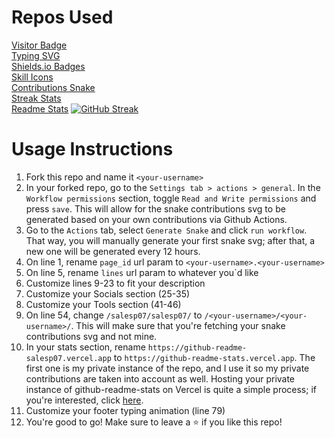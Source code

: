 # Repos Used
[Visitor Badge](https://github.com/hehuapei/visitor-badge)\
[Typing SVG](https://github.com/DenverCoder1/readme-typing-svg)\
[Shields.io Badges](https://github.com/alexandresanlim/Badges4-README.md-Profile)\
[Skill Icons](https://github.com/tandpfun/skill-icons)\
[Contributions Snake](https://github.com/Platane/snk)\
[Streak Stats](https://github.com/DenverCoder1/github-readme-streak-stats)\
[Readme Stats](https://github.com/anuraghazra/github-readme-stats)
[![GitHub Streak](https://streak-stats.demolab.com?user=TSHIVHENGA-OFHATWA)](https://git.io/streak-stats)
# Usage Instructions

 1. Fork this repo and name it `<your-username>`
 2. In your forked repo, go to the `Settings tab > actions > general`. In the `Workflow permissions` section, toggle `Read and Write permissions` and press `save`. This will allow for the snake contributions svg to be generated based on your own contributions via Github Actions.
 3. Go to the `Actions` tab, select `Generate Snake` and click `run workflow`. That way, you will manually generate your first snake svg; after that, a new one will be generated every 12 hours.
 4. On line 1, rename `page_id` url param to `<your-username>.<your-username>`
 5. On line 5, rename `lines` url param to whatever you`d like
 6. Customize lines 9-23 to fit your description
 7. Customize your Socials section (25-35)
 8. Customize your Tools section (41-46)
 9. On line 54, change `/salesp07/salesp07/` to `/<your-username>/<your-username>/`. This will make sure that you're fetching your snake contributions svg and not mine.
 10. In your stats section, rename `https://github-readme-salesp07.vercel.app` to `https://github-readme-stats.vercel.app`. The first one is my private instance of the repo, and I use it so my private contributions are taken into account as well. Hosting your private instance of github-readme-stats on Vercel is quite a simple process; if you're interested, click [here](https://github.com/salesp07/github-readme-stats#deploy-on-your-own).
 11. Customize your footer typing animation (line 79)
 12. You're good to go! Make sure to leave a ⭐ if you like this repo!

